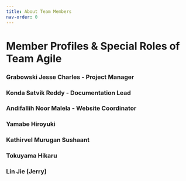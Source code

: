 ```yaml
---
title: About Team Members
nav-order: 0
--- 
```

# Member Profiles & Special Roles of Team Agile

### Grabowski Jesse Charles - Project Manager
### Konda Satvik Reddy - Documentation Lead
### Andifallih Noor Malela - Website Coordinator
### Yamabe Hiroyuki
### Kathirvel Murugan Sushaant
### Tokuyama Hikaru
### Lin Jie (Jerry)
